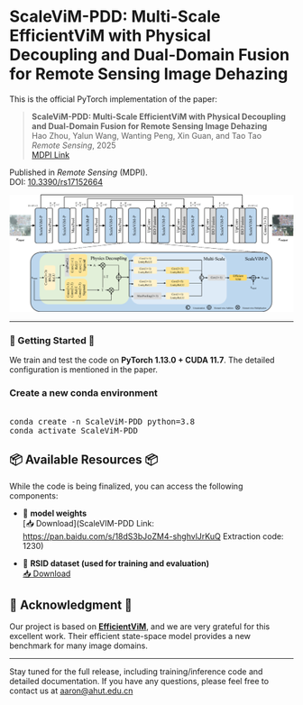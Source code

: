# ScaleViM-PDD: Multi-Scale EfficientViM with Physical Decoupling and Dual-Domain Fusion for Remote Sensing Image Dehazing

This is the official PyTorch implementation of the paper:

> **ScaleViM-PDD: Multi-Scale EfficientViM with Physical Decoupling and Dual-Domain Fusion for Remote Sensing Image Dehazing**  
> Hao Zhou, Yalun Wang, Wanting Peng, Xin Guan, and Tao Tao  
> *Remote Sensing*, 2025  
> [MDPI Link](https://www.mdpi.com/2072-4292/17/15/2664)

Published in *Remote Sensing* (MDPI).  
DOI: [10.3390/rs17152664](https://doi.org/10.3390/rs17152664)



![Network Architecture](image/ScaleVIM-PDD.png)

---

### 🚀 Getting Started 🚀

We train and test the code on **PyTorch 1.13.0 + CUDA 11.7**. The detailed configuration is mentioned in the paper.

### Create a new conda environment
<pre lang="markdown"> 
conda create -n ScaleViM-PDD python=3.8 
conda activate ScaleViM-PDD  </pre>


## 📦 Available Resources 📦

While the code is being finalized, you can access the following components:

- 🔹 **model weights**  
  [📥 Download](ScaleVIM-PDD
Link: https://pan.baidu.com/s/18dS3bJoZM4-shghvlJrKuQ Extraction code: 1230)


- 🔹 **RSID dataset (used for training and evaluation)**  
  [📥 Download](https://drive.google.com/drive/folders/1abSw9GWyyOJINWCRNHBUoJBBw3FCttaS?usp=drive_link)

## 🙏 Acknowledgment 🙏 

Our project is based on **[EfficientViM](https://github.com/mlvlab/EfficientViM)**, and we are very grateful for this excellent work. Their efficient state-space model provides a new benchmark for many image domains.

---

Stay tuned for the full release, including training/inference code and detailed documentation. If you have any questions, please feel free to contact us at aaron@ahut.edu.cn
